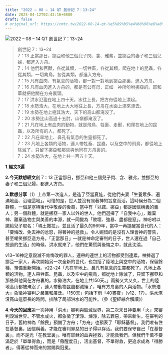 ```yaml
---
title: "2022 – 08 – 14 QT 創世記 7：13~24"
date: 2025-04-12T02:43:16+0800
draft: false
# original_url: https://cmtc.tw/2022-08-14-qt-%e5%89%b5%e4%b8%96%e8%a8%98-7%ef%bc%9a1324
---
```


![2022 – 08 – 14 QT 創世記 7：13\~24](/images/qt.jpg  "2022 – 08 – 14 QT 創世記 7：13\~24")

> 創世記 7：13\~24  
> 7：13 正當那日，挪亞和他三個兒子閃、含、雅弗，並挪亞的妻子和三個兒婦，都進入方舟。  
> 7：14 他們和百獸，各從其類，一切牲畜，各從其類，爬在地上的昆蟲，各從其類，一切禽鳥，各從其類，都進入方舟。  
> 7：15 凡有血肉、有氣息的活物，都一對一對地到挪亞那裏，進入方舟。  
> 7：16 凡有血肉進入方舟的，都是有公有母，正如　神所吩咐挪亞的。耶和華就把他關在方舟裏頭。  
> 7：17 洪水氾濫在地上四十天，水往上長，把方舟從地上漂起。  
> 7：18 水勢浩大，在地上大大地往上長，方舟在水面上漂來漂去。  
> 7：19 水勢在地上極其浩大，天下的高山都淹沒了。  
> 7：20 水勢比山高過十五肘，山嶺都淹沒了。  
> 7：21 凡在地上有血肉的動物，就是飛鳥、牲畜、走獸，和爬在地上的昆蟲，以及所有的人，都死了。  
> 7：22 凡在旱地上、鼻孔有氣息的生靈都死了。  
> 7：23 凡地上各類的活物，連人帶牲畜、昆蟲，以及空中的飛鳥，都從地上除滅了，只留下挪亞和那些與他同在方舟裏的。  
> 7：24 水勢浩大，在地上共一百五十天。

**1.經文3遍**

**2.今天默想經文**創 7：13 正當那日，挪亞和他三個兒子閃、含、雅弗，並挪亞的妻子和三個兒婦，都進入方舟。

**3.默想分享**（1）上帝第一次造人，是造了亞當夏娃，從他們夫妻「生養眾多、遍滿地面、治理這地」。可惜的是，世人並沒有照著神的旨意而活，這時候分為二個群體，一個是塞特後代中敬虔的後裔，當中有「以諾、挪亞」都是因信稱義的義人；另一個群體，就是挪亞一家人以外的世人，他們選擇了「自我中心」，離棄神、離棄造物主與美善的本源，就一同變為「敗壞、強暴、盡都是惡」。神吩咐以諾給兒子取名：「瑪土撒拉」，並且活了最久的969年，當中一再提醒當世代的人：「要悔改、免去神的忿怒，得著神的拯救」。令人婉惜的是沒有人理會神的警告，甚至嘲笑挪亞造方舟。「正當那日」—就是神命定審判的日子，世人還在過「自己想過的生活」的時候，洪水就來了，他們在驚慌與後悔之中，就此沈淪。

v13\~16神定意毀滅不肯悔改的罪人，連帶的連世上的活物都受到連累。神揀選了挪亞一家人，再次開始另一次全新的世代，也包括了陸地上與空中的活物，保留餘種，預備重新開始。v22\~24「凡在旱地上、鼻孔有氣息的生靈都死了。凡地上各類的活物，連人帶牲畜、昆蟲，以及空中的飛鳥，都從地上除滅了，只留下挪亞和那些與他同在方舟裏的。水勢浩大，在地上共150天。」雨勢又大又久，世上的陸地高山都被淹沒了，連人帶動物昆蟲都滅絕了，唯有方舟裏的人與活物。「水勢浩大」象徵神審判之嚴厲和廣泛。「150天」包括下雨「40晝夜」（v12、17）。洪水淹沒高山這麼長的時間，排除了局部洪水的可能性。（參《聖經綜合解讀》）

**4.今天的回應**第一次神用「洪水」審判與毀滅世界，第二次末日神要用「火」來審判毀滅世界。不管水或火，都象徵了潔淨、煉淨，除去罪惡，帶來新生。在審判的日子，舊約神為「餘民」預備了方舟；「方舟」也預表了「耶穌基督」。我們唯有住在基督裏，因信稱義，才能在審判罪惡的日子得以存活。我們要保守自己「在基督裏」，而不是光「在教堂裏」。唯有耶穌的血與拯救，才能救我們，但我們千萬不要滿足於「單單得救」，而是「儆醒度日」，活出基督，不單得救，更追求成為「得勝者」，得著從神而來的賞賜與冠冕。